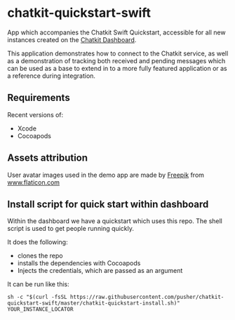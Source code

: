 # chatkit-quickstart-swift

App which accompanies the Chatkit Swift Quickstart, accessible for all new
instances created on the [Chatkit Dashboard](https://dash.pusher.com/chatkit).

This application demonstrates how to connect to the Chatkit service, as well
as a demonstration of tracking both received and pending messages which can
be used as a base to extend in to a more fully featured application or as a
reference during integration.

## Requirements

Recent versions of:

- Xcode
- Cocoapods

## Assets attribution

User avatar images used in the demo app are made by
[Freepik](https://www.freepik.com/home) from www.flaticon.com

## Install script for quick start within dashboard

Within the dashboard we have a quickstart which uses this repo. The shell
script is used to get people running quickly.

It does the following:

- clones the repo
- installs the dependencies with Cocoapods
- Injects the credentials, which are passed as an argument

It can be run like this:

```
sh -c "$(curl -fsSL https://raw.githubusercontent.com/pusher/chatkit-quickstart-swift/master/chatkit-quickstart-install.sh)" YOUR_INSTANCE_LOCATOR
```

